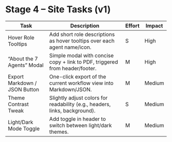 # Stage 4 – Site Tasks (v1)

| Task                          | Description                                                                 | Effort | Impact |
|-------------------------------|-----------------------------------------------------------------------------|--------|--------|
| Hover Role Tooltips           | Add short role descriptions as hover tooltips over each agent name/icon.    | S      | High   |
| “About the 7 Agents” Modal    | Simple modal with concise copy + link to PDF, triggered from header/footer. | M      | High   |
| Export Markdown / JSON Button | One-click export of the current workflow view into Markdown/JSON.           | M      | Medium |
| Theme Contrast Tweak          | Slightly adjust colors for readability (e.g., headers, links, background). | S      | Medium |
| Light/Dark Mode Toggle        | Add toggle in header to switch between light/dark themes.                   | M      | Medium |
